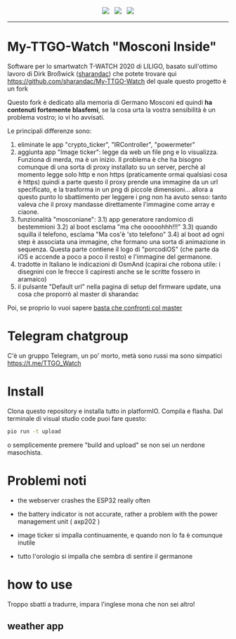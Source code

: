 <p align="center">
<img src="https://img.shields.io/github/last-commit/FantasyFactory/My-TTGO-Watch-MyBasic/tree/Mosconi.svg?style=for-the-badge" />
&nbsp;
<img src="https://img.shields.io/github/license/FantasyFactory/My-TTGO-Watch-MyBasic/tree/Mosconi.svg?style=for-the-badge" />
&nbsp;
<a href="https://www.buymeacoffee.com/Corrado" target="_blank"><img src="https://img.shields.io/badge/Buy%20me%20a%20coffee-%E2%82%AC5-orange?style=for-the-badge&logo=buy-me-a-coffee" /></a>
</p>
<hr/>

# My-TTGO-Watch "Mosconi Inside"

Software per lo smartwatch T-WATCH 2020 di LILIGO, basato sull'ottimo lavoro di Dirk Broßwick (<a href="https://github.com/sharandac">sharandac</a>) che potete trovare qui <a href="https://github.com/sharandac/My-TTGO-Watch">https://github.com/sharandac/My-TTGO-Watch</a> del quale questo progetto è un fork

Questo fork è dedicato alla memoria di Germano Mosconi ed quindi <b>ha contenuti fortemente blasfemi</b>, se la cosa urta la vostra sensibilità è un problema vostro; io vi ho avvisati.

Le principali differenze sono:
1) eliminate le app "crypto_ticker", "IRController", "powermeter"
2) aggiunta app "Image ticker": legge da web un file png e lo visualizza. Funziona di merda, ma è un inizio. Il problema è che ha bisogno comunque di una sorta di proxy installato su un server, perchè al momento legge solo http e non https (praticamente ormai qualsiasi cosa è https) quindi a parte questo il proxy prende una immagine da un url specificato, e la trasforma in un png di piccole dimensioni... allora a questo punto lo sbattimento per leggere i png non ha avuto senso: tanto valeva che il proxy mandasse direttamente l'immagine come array e ciaone.
3) funzionalità "mosconiane":
3.1) app generatore randomico di bestemmioni
3.2) al boot esclama "ma che ooooohhh!!!"
3.3) quando squilla il telefono, esclama "Ma cos'è 'sto telefono"
3.4) al boot ad ogni step è associata una immagine, che formano una sorta di animazione in sequenza. Questa parte contiene il logo di "porcodiOS" (che parte da iOS e accende a poco a poco il resto) e l'immagine del germanone.
4) tradotte in Italiano le indicazioni di OsmAnd (capirai che robona utile: i disegnini con le frecce li capiresti anche se le scritte fossero in aramaico)
5) il pulsante "Default url" nella pagina di setup del firmware update, una cosa che proporrò al master di sharandac

Poi, se proprio lo vuoi sapere <a href="https://github.com/sharandac/My-TTGO-Watch/compare/master...FantasyFactory:Mosconi">basta che confronti col master</a>

# Telegram chatgroup

C'è un gruppo Telegram, un po' morto, metà sono russi ma sono simpatici
https://t.me/TTGO_Watch

# Install

Clona questo repository e installa tutto in platformIO. Compila e flasha. Dal terminale di visual studio code puoi fare questo:

```bash
pio run -t upload
```

o semplicemente premere "build and upload" se non sei un nerdone masochista.

# Problemi noti

* the webserver crashes the ESP32 really often
* the battery indicator is not accurate, rather a problem with the power management unit ( axp202 )

* image ticker si impalla continuamente, e quando non lo fa è comunque inutile
* tutto l'orologio si impalla che sembra di sentire il germanone


# how to use
Troppo sbatti a tradurre, impara l'inglese mona che non sei altro!

## weather app  
